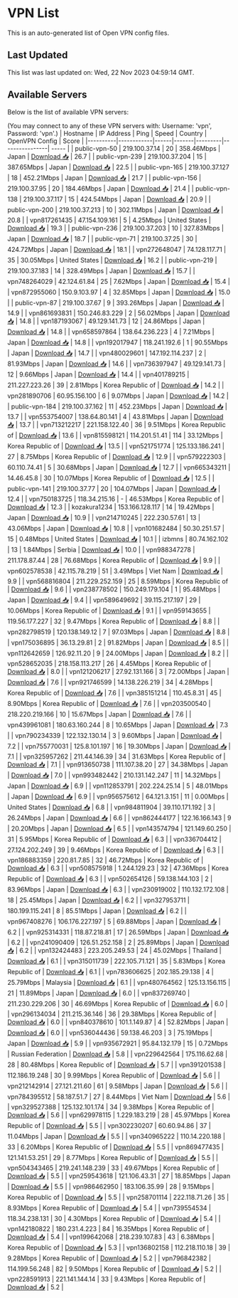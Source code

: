 # VPN List

This is an auto-generated list of Open VPN config files.

## Last Updated

This list was last updated on: Wed, 22 Nov 2023 04:59:14 GMT.

## Available Servers

Below is the list of available VPN servers:

(You may connect to any of these VPN servers with: Username: 'vpn', Password: 'vpn'.)
| Hostname | IP Address | Ping | Speed | Country | OpenVPN Config | Score |
|----------|------------|------|-------|---------|----------------| ----- |
| public-vpn-50 | 219.100.37.14 | 20 | 358.46Mbps | Japan | [Download 📥](./configs/server_0_JP.ovpn) | 26.7 |
| public-vpn-239 | 219.100.37.204 | 15 | 387.65Mbps | Japan | [Download 📥](./configs/server_1_JP.ovpn) | 22.5 |
| public-vpn-165 | 219.100.37.127 | 18 | 452.21Mbps | Japan | [Download 📥](./configs/server_2_JP.ovpn) | 21.7 |
| public-vpn-156 | 219.100.37.95 | 20 | 184.46Mbps | Japan | [Download 📥](./configs/server_3_JP.ovpn) | 21.4 |
| public-vpn-138 | 219.100.37.117 | 15 | 424.54Mbps | Japan | [Download 📥](./configs/server_4_JP.ovpn) | 20.9 |
| public-vpn-200 | 219.100.37.213 | 10 | 302.11Mbps | Japan | [Download 📥](./configs/server_5_JP.ovpn) | 20.8 |
| vpn817261435 | 47.154.109.161 | 5 | 4.25Mbps | United States | [Download 📥](./configs/server_6_US.ovpn) | 19.3 |
| public-vpn-236 | 219.100.37.203 | 10 | 327.83Mbps | Japan | [Download 📥](./configs/server_7_JP.ovpn) | 18.7 |
| public-vpn-71 | 219.100.37.25 | 30 | 424.72Mbps | Japan | [Download 📥](./configs/server_8_JP.ovpn) | 18.1 |
| vpn272648047 | 74.128.117.71 | 35 | 30.05Mbps | United States | [Download 📥](./configs/server_9_US.ovpn) | 16.2 |
| public-vpn-219 | 219.100.37.183 | 14 | 328.49Mbps | Japan | [Download 📥](./configs/server_10_JP.ovpn) | 15.7 |
| vpn748264029 | 42.124.61.84 | 25 | 7.62Mbps | Japan | [Download 📥](./configs/server_11_JP.ovpn) | 15.4 |
| vpn872955060 | 150.9.103.97 | 4 | 32.85Mbps | Japan | [Download 📥](./configs/server_12_JP.ovpn) | 15.0 |
| public-vpn-87 | 219.100.37.67 | 9 | 393.26Mbps | Japan | [Download 📥](./configs/server_13_JP.ovpn) | 14.9 |
| vpn861693831 | 150.246.83.229 | 2 | 56.02Mbps | Japan | [Download 📥](./configs/server_14_JP.ovpn) | 14.8 |
| vpn187193067 | 49.129.141.73 | 12 | 24.86Mbps | Japan | [Download 📥](./configs/server_15_JP.ovpn) | 14.8 |
| vpn658597864 | 138.64.236.223 | 4 | 7.21Mbps | Japan | [Download 📥](./configs/server_16_JP.ovpn) | 14.8 |
| vpn192017947 | 118.241.192.6 | 1 | 90.55Mbps | Japan | [Download 📥](./configs/server_17_JP.ovpn) | 14.7 |
| vpn480029601 | 147.192.114.237 | 2 | 81.93Mbps | Japan | [Download 📥](./configs/server_18_JP.ovpn) | 14.6 |
| vpn736397947 | 49.129.141.73 | 12 | 9.66Mbps | Japan | [Download 📥](./configs/server_19_JP.ovpn) | 14.4 |
| vpn401789215 | 211.227.223.26 | 39 | 2.81Mbps | Korea Republic of | [Download 📥](./configs/server_20_KR.ovpn) | 14.2 |
| vpn281890706 | 60.95.156.100 | 6 | 9.07Mbps | Japan | [Download 📥](./configs/server_21_JP.ovpn) | 14.2 |
| public-vpn-184 | 219.100.37.162 | 11 | 452.23Mbps | Japan | [Download 📥](./configs/server_22_JP.ovpn) | 13.7 |
| vpn553754007 | 138.64.80.141 | 4 | 43.81Mbps | Japan | [Download 📥](./configs/server_23_JP.ovpn) | 13.7 |
| vpn713212217 | 221.158.122.40 | 36 | 9.51Mbps | Korea Republic of | [Download 📥](./configs/server_24_KR.ovpn) | 13.6 |
| vpn815598121 | 114.201.51.41 | 114 | 33.12Mbps | Korea Republic of | [Download 📥](./configs/server_25_KR.ovpn) | 13.5 |
| vpn521751774 | 125.133.186.241 | 27 | 8.75Mbps | Korea Republic of | [Download 📥](./configs/server_26_KR.ovpn) | 12.9 |
| vpn579222303 | 60.110.74.41 | 5 | 30.68Mbps | Japan | [Download 📥](./configs/server_27_JP.ovpn) | 12.7 |
| vpn665343211 | 14.46.45.8 | 30 | 10.07Mbps | Korea Republic of | [Download 📥](./configs/server_28_KR.ovpn) | 12.5 |
| public-vpn-141 | 219.100.37.77 | 20 | 104.07Mbps | Japan | [Download 📥](./configs/server_29_JP.ovpn) | 12.4 |
| vpn750183725 | 118.34.215.16 | - | 46.53Mbps | Korea Republic of | [Download 📥](./configs/server_30_KR.ovpn) | 12.3 |
| kozakura1234 | 153.166.128.117 | 14 | 19.42Mbps | Japan | [Download 📥](./configs/server_31_JP.ovpn) | 10.9 |
| vpn214710245 | 222.230.57.61 | 13 | 43.06Mbps | Japan | [Download 📥](./configs/server_32_JP.ovpn) | 10.8 |
| vpn101682484 | 50.30.251.57 | 15 | 0.48Mbps | United States | [Download 📥](./configs/server_33_US.ovpn) | 10.1 |
| izbmns | 80.74.162.102 | 13 | 1.84Mbps | Serbia | [Download 📥](./configs/server_34_RS.ovpn) | 10.0 |
| vpn988347278 | 211.178.87.44 | 28 | 76.68Mbps | Korea Republic of | [Download 📥](./configs/server_35_KR.ovpn) | 9.9 |
| vpn602578538 | 42.115.78.219 | 51 | 3.49Mbps | Viet Nam | [Download 📥](./configs/server_36_VN.ovpn) | 9.9 |
| vpn568816804 | 211.229.252.159 | 25 | 8.59Mbps | Korea Republic of | [Download 📥](./configs/server_37_KR.ovpn) | 9.6 |
| vpn238778502 | 150.249.179.104 | 1 | 95.48Mbps | Japan | [Download 📥](./configs/server_38_JP.ovpn) | 9.4 |
| vpn589649692 | 39.115.217.197 | 29 | 10.06Mbps | Korea Republic of | [Download 📥](./configs/server_39_KR.ovpn) | 9.1 |
| vpn959143655 | 119.56.177.227 | 32 | 9.47Mbps | Korea Republic of | [Download 📥](./configs/server_40_KR.ovpn) | 8.8 |
| vpn282798519 | 120.138.149.12 | 7 | 97.03Mbps | Japan | [Download 📥](./configs/server_41_JP.ovpn) | 8.8 |
| vpn175036895 | 36.13.29.81 | 2 | 91.82Mbps | Japan | [Download 📥](./configs/server_42_JP.ovpn) | 8.5 |
| vpn112642659 | 126.92.11.20 | 9 | 24.00Mbps | Japan | [Download 📥](./configs/server_43_JP.ovpn) | 8.2 |
| vpn528652035 | 218.158.113.217 | 26 | 4.45Mbps | Korea Republic of | [Download 📥](./configs/server_44_KR.ovpn) | 8.0 |
| vpn121206217 | 27.92.131.166 | 3 | 72.00Mbps | Japan | [Download 📥](./configs/server_45_JP.ovpn) | 7.6 |
| vpn921746599 | 14.138.226.219 | 34 | 4.28Mbps | Korea Republic of | [Download 📥](./configs/server_46_KR.ovpn) | 7.6 |
| vpn385151214 | 110.45.8.31 | 45 | 8.90Mbps | Korea Republic of | [Download 📥](./configs/server_47_KR.ovpn) | 7.6 |
| vpn203500540 | 218.220.219.166 | 10 | 15.67Mbps | Japan | [Download 📥](./configs/server_48_JP.ovpn) | 7.6 |
| vpn439961081 | 180.63.160.244 | 8 | 10.65Mbps | Japan | [Download 📥](./configs/server_49_JP.ovpn) | 7.3 |
| vpn790234339 | 122.132.130.14 | 3 | 9.60Mbps | Japan | [Download 📥](./configs/server_50_JP.ovpn) | 7.2 |
| vpn755770031 | 125.8.101.197 | 16 | 19.30Mbps | Japan | [Download 📥](./configs/server_51_JP.ovpn) | 7.1 |
| vpn325957262 | 211.44.146.39 | 34 | 31.63Mbps | Korea Republic of | [Download 📥](./configs/server_52_KR.ovpn) | 7.1 |
| vpn913650738 | 111.107.38.20 | 27 | 34.38Mbps | Japan | [Download 📥](./configs/server_53_JP.ovpn) | 7.0 |
| vpn993482442 | 210.131.142.247 | 11 | 14.32Mbps | Japan | [Download 📥](./configs/server_54_JP.ovpn) | 6.9 |
| vpn112853791 | 202.224.25.14 | 5 | 48.01Mbps | Japan | [Download 📥](./configs/server_55_JP.ovpn) | 6.9 |
| vpn956575612 | 64.121.3.151 | 11 | 0.00Mbps | United States | [Download 📥](./configs/server_56_US.ovpn) | 6.8 |
| vpn984811904 | 39.110.171.192 | 3 | 26.24Mbps | Japan | [Download 📥](./configs/server_57_JP.ovpn) | 6.6 |
| vpn862444177 | 122.16.166.143 | 9 | 20.20Mbps | Japan | [Download 📥](./configs/server_58_JP.ovpn) | 6.5 |
| vpn143574794 | 121.149.60.250 | 31 | 5.95Mbps | Korea Republic of | [Download 📥](./configs/server_59_KR.ovpn) | 6.3 |
| vpn336704412 | 27.124.202.249 | 39 | 9.46Mbps | Korea Republic of | [Download 📥](./configs/server_60_KR.ovpn) | 6.3 |
| vpn186883359 | 220.81.7.85 | 32 | 46.72Mbps | Korea Republic of | [Download 📥](./configs/server_61_KR.ovpn) | 6.3 |
| vpn508575918 | 1.244.129.23 | 32 | 47.36Mbps | Korea Republic of | [Download 📥](./configs/server_62_KR.ovpn) | 6.3 |
| vpn502654126 | 59.138.144.103 | 2 | 83.96Mbps | Japan | [Download 📥](./configs/server_63_JP.ovpn) | 6.3 |
| vpn230919002 | 110.132.172.108 | 18 | 25.45Mbps | Japan | [Download 📥](./configs/server_64_JP.ovpn) | 6.2 |
| vpn327953711 | 180.199.115.241 | 8 | 85.51Mbps | Japan | [Download 📥](./configs/server_65_JP.ovpn) | 6.2 |
| vpn967408276 | 106.176.227.197 | 5 | 69.88Mbps | Japan | [Download 📥](./configs/server_66_JP.ovpn) | 6.2 |
| vpn925314331 | 118.87.218.81 | 17 | 26.59Mbps | Japan | [Download 📥](./configs/server_67_JP.ovpn) | 6.2 |
| vpn241090409 | 126.51.252.158 | 2 | 25.89Mbps | Japan | [Download 📥](./configs/server_68_JP.ovpn) | 6.2 |
| vpn132424483 | 223.205.249.53 | 24 | 45.02Mbps | Thailand | [Download 📥](./configs/server_69_TH.ovpn) | 6.1 |
| vpn315011739 | 222.105.71.121 | 35 | 5.83Mbps | Korea Republic of | [Download 📥](./configs/server_70_KR.ovpn) | 6.1 |
| vpn783606625 | 202.185.29.138 | 4 | 25.79Mbps | Malaysia | [Download 📥](./configs/server_71_MY.ovpn) | 6.1 |
| vpn480764562 | 125.13.156.115 | 21 | 11.89Mbps | Japan | [Download 📥](./configs/server_72_JP.ovpn) | 6.0 |
| vpn837269740 | 211.230.229.206 | 30 | 46.69Mbps | Korea Republic of | [Download 📥](./configs/server_73_KR.ovpn) | 6.0 |
| vpn296134034 | 211.215.36.146 | 36 | 29.38Mbps | Korea Republic of | [Download 📥](./configs/server_74_KR.ovpn) | 6.0 |
| vpn840378610 | 101.1.149.87 | 4 | 52.82Mbps | Japan | [Download 📥](./configs/server_75_JP.ovpn) | 6.0 |
| vpn536044436 | 59.138.46.203 | 3 | 75.19Mbps | Japan | [Download 📥](./configs/server_76_JP.ovpn) | 5.9 |
| vpn935672921 | 95.84.132.179 | 15 | 0.72Mbps | Russian Federation | [Download 📥](./configs/server_77_RU.ovpn) | 5.8 |
| vpn229642564 | 175.116.62.68 | 28 | 80.48Mbps | Korea Republic of | [Download 📥](./configs/server_78_KR.ovpn) | 5.7 |
| vpn391201538 | 112.186.19.248 | 30 | 9.99Mbps | Korea Republic of | [Download 📥](./configs/server_79_KR.ovpn) | 5.6 |
| vpn212142914 | 27.121.211.60 | 61 | 9.58Mbps | Japan | [Download 📥](./configs/server_80_JP.ovpn) | 5.6 |
| vpn784395512 | 58.187.51.7 | 27 | 8.44Mbps | Viet Nam | [Download 📥](./configs/server_81_VN.ovpn) | 5.6 |
| vpn329527388 | 125.132.101.174 | 34 | 9.38Mbps | Korea Republic of | [Download 📥](./configs/server_82_KR.ovpn) | 5.6 |
| vpn629978115 | 1.229.183.219 | 28 | 45.97Mbps | Korea Republic of | [Download 📥](./configs/server_83_KR.ovpn) | 5.5 |
| vpn302230207 | 60.60.94.86 | 37 | 11.04Mbps | Japan | [Download 📥](./configs/server_84_JP.ovpn) | 5.5 |
| vpn340965222 | 110.14.220.188 | 33 | 6.20Mbps | Korea Republic of | [Download 📥](./configs/server_85_KR.ovpn) | 5.5 |
| vpn869477435 | 121.141.53.251 | 29 | 8.77Mbps | Korea Republic of | [Download 📥](./configs/server_86_KR.ovpn) | 5.5 |
| vpn504343465 | 219.241.148.239 | 33 | 49.67Mbps | Korea Republic of | [Download 📥](./configs/server_87_KR.ovpn) | 5.5 |
| vpn259543618 | 121.106.43.31 | 27 | 18.85Mbps | Japan | [Download 📥](./configs/server_88_JP.ovpn) | 5.5 |
| vpn986462950 | 183.106.35.99 | 28 | 9.15Mbps | Korea Republic of | [Download 📥](./configs/server_89_KR.ovpn) | 5.5 |
| vpn258701114 | 222.118.71.26 | 35 | 8.93Mbps | Korea Republic of | [Download 📥](./configs/server_90_KR.ovpn) | 5.4 |
| vpn739554534 | 118.34.238.131 | 30 | 4.30Mbps | Korea Republic of | [Download 📥](./configs/server_91_KR.ovpn) | 5.4 |
| vpn142180822 | 180.231.4.223 | 84 | 16.35Mbps | Korea Republic of | [Download 📥](./configs/server_92_KR.ovpn) | 5.4 |
| vpn199642068 | 218.239.107.83 | 43 | 6.38Mbps | Korea Republic of | [Download 📥](./configs/server_93_KR.ovpn) | 5.3 |
| vpn136802158 | 112.218.110.18 | 39 | 9.28Mbps | Korea Republic of | [Download 📥](./configs/server_94_KR.ovpn) | 5.2 |
| vpn796842382 | 114.199.56.248 | 82 | 9.50Mbps | Korea Republic of | [Download 📥](./configs/server_95_KR.ovpn) | 5.2 |
| vpn228591913 | 221.141.144.14 | 33 | 9.43Mbps | Korea Republic of | [Download 📥](./configs/server_96_KR.ovpn) | 5.2 |
